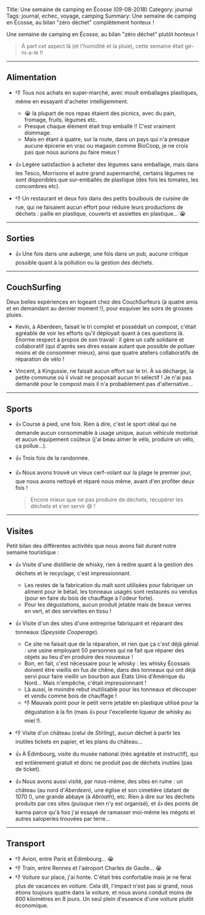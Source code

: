 Title: Une semaine de camping en Écosse (09-08-2018)
Category: journal
Tags: journal, echec, voyage, camping
Summary: Une semaine de camping en Écosse, au bilan "zéro déchet" complètement honteux !

Une semaine de camping en Écosse, au bilan "zéro déchet" plutôt honteux !

> À part cet aspect là (et l'humidité et la pluie), cette semaine était gé-ni-a-le !!

---

## Alimentation

- :-1: Tous nos achats en super-marché, avec moult emballages plastiques, même en essayant d'acheter intelligemment.
    + 😭 la plupart de nos repas étaient des picnics, avec du pain, fromage, fruits, légumes etc.
    + Presque chaque élément était trop emballé !! C'est vraiment dommage.
    + Mais en étant à quatre, sur la route, dans un pays qui n'a presque aucune épicerie en vrac ou magasin comme BioCoop, je ne crois pas que nous aurions pu faire mieux !


- :+1: Légère satisfaction à acheter des légumes sans emballage, mais dans les Tesco, Morrisons et autre grand supermarché, certains légumes ne sont disponibles que sur-emballés de plastique (des fois les tomates, les concombres etc).

- :-1: Un restaurant et deux fois dans des petits bouibouis de cuisine de rue, qui ne faisaient aucun effort pour réduire leurs productions de déchets : paille en plastique, couverts et assiettes en plastique… 😭

---

## Sorties

- :+1: Une fois dans une auberge, une fois dans un pub, aucune critique possible quant à la pollution ou la gestion des déchets.

---

## CouchSurfing

Deux belles expériences en logeant chez des CouchSurfeurs (à quatre amis et en demandant au dernier moment !), pour esquiver les soirs de grosses pluies.

- Kevin, à Aberdeen, faisait le tri complet et possédait un compost, c'était agréable de voir les efforts qu'il déployait quant à ces questions là. Énorme respect à propos de son travail : il gère un café solidaire et collaboratif (qui d'après ses dires essaie autant que possible de polluer moins et de consommer mieux), ainsi que quatre ateliers collaboratifs de réparation de vélo !

- Vincent, à Kingussie, ne faisait aucun effort sur le tri. À sa décharge, la petite commune où il vivait ne proposait aucun tri sélectif ! Je n'ai pas demandé pour le compost mais il n'a probablement pas d'alternative…

---

## Sports

- :+1: Course à pied, une fois. Rien à dire, c'est le sport idéal qui ne demande aucun consommable à usage unique, aucun véhicule motorisé et aucun équipement coûteux (j'ai beau aimer le vélo, produire un vélo, ça pollue…).
- :+1: Trois fois de la randonnée.
- :+1: Nous avons trouvé un vieux cerf-volant sur la plage le premier jour, que nous avons nettoyé et réparé nous même, avant d'en profiter deux fois !

  > Encore mieux que ne pas produire de déchets, récupérer les déchets et s'en servir :smile: !

---

## Visites

Petit bilan des différentes activités que nous avons fait durant notre semaine touristique :

- :+1: Visite d'une distillerie de whisky, rien à redire quant à la gestion des déchets et le recyclage, c'est impressionnant.
  + Les restes de la fabrication du malt sont utilisées pour fabriquer un aliment pour le bétail, les tonneaux usagés sont restaurés ou vendus (pour en faire du bois de chauffage à l'odeur forte).
  + Pour les dégustations, aucun produit jetable mais de beaux verres en vert, et des serviettes en tissu !

- :+1: Visite d'un des sites d'une entreprise fabriquant et réparant des tonneaux (*Speyside Cooperage*).
  + Ce site ne faisait que de la réparation, et rien que ça c'est déjà génial : une usine employant 50 personnes qui ne fait que réparer des objets au lieu d'en produire des nouveaux !
  + Bon, en fait, c'est nécessaire pour le whisky : les whisky Écossais doivent être vieillis en fus de chêne, dans des tonneaux qui ont déjà servi pour faire vieillir un bourbon aux États Unis d'Amérique du Nord… Mais n'empêche, c'était impressionnant !
  + Là aussi, le moindre rebut inutilisable pour les tonneaux et découper et vendu comme bois de chauffage !
  + :-1: Mauvais point pour le petit verre jetable en plastique utilisé pour la dégustation à la fin (mais :+1: pour l'excellente liqueur de whisky au miel !).

- :-1: Visite d'un château (celui de *Stirling*), aucun déchet à partir les inutiles tickets en papier, et les plans du château…

- :+1: À Édimbourg, visite du musée national (très agréable et instructif), qui est entièrement gratuit et donc ne produit pas de déchets inutiles (pas de ticket).

- :+1: Nous avons aussi visité, par nous-même, des sites en ruine : un château (au nord d'*Aberdeen*), une église et son cimetière (datant de 1070 !), une grande abbaye (à *Abroath*), etc. Rien à dire sur les déchets produits par ces sites (puisque rien n'y est organisé), et :+1: des points de karma parce qu'à fois j'ai essayé de ramasser moi-même les mégots et autres saloperies trouvées par terre…

---

## Transport

- :-1: Avion, entre Paris et Édimbourg… 😭
- :-1: Train, entre Rennes et l'aéroport Charles de Gaulle… 😭
- :-1: Voiture sur place, j'ai honte. C'était très confortable mais je ne ferai plus de vacances en voiture. Cela dit, l'impact n'est pas si grand, nous étions toujours quatre dans la voiture, et nous avons conduit moins de 800 kilomètres en 8 jours. Un seul plein d'essence d'une voiture plutôt économique.
